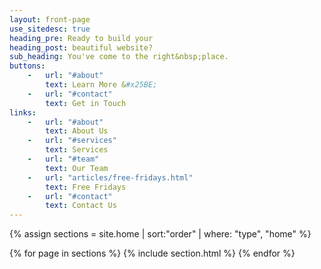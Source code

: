 ```yaml
---
layout: front-page
use_sitedesc: true
heading_pre: Ready to build your
heading_post: beautiful website?
sub_heading: You've come to the right&nbsp;place.
buttons:
    -   url: "#about"
        text: Learn More &#x25BE;
    -   url: "#contact"
        text: Get in Touch
links:
    -   url: "#about"
        text: About Us
    -   url: "#services"
        text: Services
    -   url: "#team"
        text: Our Team
    -   url: "articles/free-fridays.html"
        text: Free Fridays
    -   url: "#contact"
        text: Contact Us
---
```

{% assign sections = site.home | sort:"order" | where: "type", "home" %}

<main>
    {% for page in sections %}
        {% include section.html %}
    {% endfor %}
</main>
